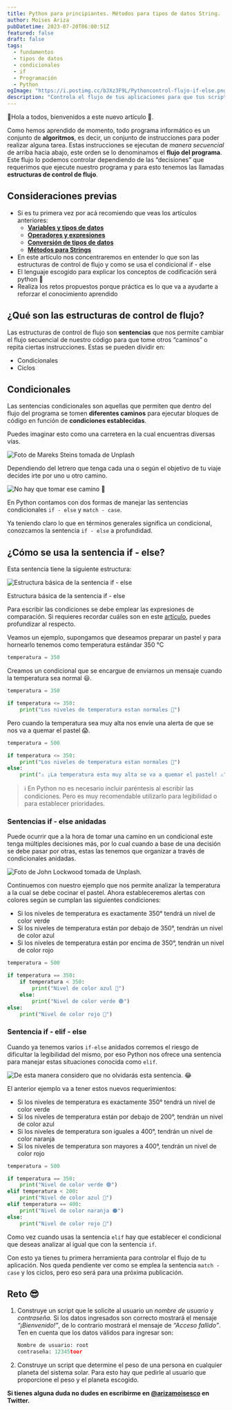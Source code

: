 ```yaml
---
title: Python para principiantes. Métodos para tipos de datos String.
author: Moises Ariza
pubDatetime: 2023-07-20T06:00:51Z
featured: false
draft: false
tags:
  - fundamentos
  - tipos de datos
  - condicionales
  - if
  - Programación
  - Python
ogImage: "https://i.postimg.cc/bJXz3F9L/Pythoncontrol-flujo-if-else.png"
description: "Controla el flujo de tus aplicaciones para que tus script tomen mejores decisiones haciendo uso del condicional if - else"
---
```

👋Hola a todos, bienvenidos a este nuevo artículo 👀.

Como hemos aprendido de momento, todo programa informático es un conjunto de **algoritmos**, es decir, un conjunto de instrucciones para poder realizar alguna tarea. Estas instrucciones se ejecutan de *manera secuencial* de arriba hacia abajo, este orden se lo denominamos el **flujo del programa**. Este flujo lo podemos controlar dependiendo de las “decisiones” que requerimos que ejecute nuestro programa y para esto tenemos las llamadas **estructuras de control de flujo**.

## **Consideraciones previas**

- Si es tu primera vez por acá recomiendo que veas los artículos anteriores:
    - **[Variables y tipos de datos](https://arizamoises.co/posts/python-para-principiantes-variables-y-tipos-de-datos/)**
    - **[Operadores y expresiones](https://arizamoises.co/posts/python-para-principiantes-operadores-y-expresiones/)**
    - [**Conversión de tipos de datos**](https://arizamoises.co/posts/python-para-principiantes-conversi%C3%B3n-de-tipos-de-datos-b%C3%A1sicos/)
    - [**Métodos para Strings**](https://arizamoises.co/posts/python-para-principiantes-m%C3%A9todos-para-tipos-de-datos-string/)
- En este artículo nos concentraremos en entender lo que son las estructuras de control de flujo y como se usa el condicional if - else
- El lenguaje escogido para explicar los conceptos de codificación será python 🐍
- Realiza los retos propuestos porque práctica es lo que va a ayudarte a reforzar el conocimiento aprendido

## ¿Qué son las estructuras de control de flujo?

Las estructuras de control de flujo son **sentencias** que nos permite cambiar el flujo secuencial de nuestro código para que tome otros “caminos” o repita ciertas instrucciones. Estas se pueden dividir en:

- Condicionales
- Ciclos

## Condicionales

Las sentencias condicionales son aquellas que permiten que dentro del flujo del programa se tomen **diferentes caminos** para ejecutar bloques de código en función de **condiciones establecidas**. 

Puedes imaginar esto como una carretera en la cual encuentras diversas vías.

![Foto de Mareks Steins tomada de Unplash](https://i.postimg.cc/BQgHkRbh/mareks-steins-8arr-Lr-W-s-Hg-unsplash.jpg)

Dependiendo del letrero que tenga cada una o según el objetivo de tu viaje decides irte por uno u otro camino. 

![No hay que tomar ese camino 🙊](https://i.postimg.cc/xTtNtHph/Untitled-9.png)

En Python contamos con dos formas de manejar las sentencias condicionales `if - else` y `match - case`.

Ya teniendo claro lo que en términos generales significa un condicional, conozcamos la sentencia `if - else` a profundidad.

## ¿Cómo se usa la sentencia if - else?

Esta sentencia tiene la siguiente estructura:

![Estructura básica de la sentencia if - else](https://i.postimg.cc/ZRtWCL0B/Untitled-10.png)

Estructura básica de la sentencia if - else

Para escribir las condiciones se debe emplear las expresiones de comparación. Si requieres recordar cuáles son en este [artículo](https://arizamoises.co/posts/python-para-principiantes-operadores-y-expresiones/), puedes profundizar al respecto.

Veamos un ejemplo, supongamos que deseamos preparar un pastel y para hornearlo tenemos como temperatura estándar  350 °C

```python
temperatura = 350 
```

Creamos un condicional que se encargue de enviarnos un mensaje cuando la temperatura sea normal 😃.

```python
temperatura = 350 

if temperatura <= 350:
	print("Los niveles de temperatura estan normales 🍰")
```

Pero cuando la temperatura sea muy alta nos envíe una alerta de que se nos va a quemar el pastel 😱.

```python
temperatura = 500 

if temperatura <= 350:
	print("Los niveles de temperatura estan normales 🍰")
else:
	print("⚠️ ¡La temperatura esta muy alta se va a quemar el pastel! ⚠️")
```

> ℹ️ En Python no es necesario incluir paréntesis al escribir las condiciones. Pero es muy recomendable utilizarlo para legibilidad o para establecer prioridades.
> 

### Sentencias if - else anidadas

Puede ocurrir que a la hora de tomar una camino en un condicional este tenga múltiples decisiones más, por lo cual cuando a base de una decisión se debe pasar por otras, estas las tenemos que organizar a través de condicionales anidadas.

![Foto de John Lockwood tomada de Unplash.](https://i.postimg.cc/9fthYPJq/john-lockwood-Fc-Lq69-V7-Rsc-unsplash.jpg)

Continuemos con nuestro ejemplo que nos permite analizar la temperatura a la cual se debe cocinar el pastel. Ahora estableceremos alertas con colores según se cumplan las siguientes condiciones:

- Si los niveles de temperatura es exactamente 350° tendrá un nivel de color verde
- Si los niveles de temperatura están por debajo de 350°, tendrán un nivel de color azul
- Si los niveles de temperatura están por encima de 350°, tendrán un nivel de color rojo

```python
temperatura = 500 

if temperatura == 350:
	if temperatura < 350:
		print("Nivel de color azul 🔵")
	else:
		print("Nivel de color verde 🟢")
else:
	print("Nivel de color rojo 🔴")
```

### Sentencia if - elif - else

Cuando ya tenemos varios `if-else` anidados corremos el riesgo de dificultar la legibilidad del mismo, por eso Python nos ofrece una sentencia para manejar estas situaciones conocida como `elif`.

![De esta manera considero que no olvidarás esta sentencia. 😂](https://i.postimg.cc/BZ15V8cv/Untitled-11.png)

El anterior ejemplo va a tener estos nuevos requerimientos:

- Si los niveles de temperatura es exactamente 350° tendrá un nivel de color verde
- Si los niveles de temperatura están por debajo de 200°, tendrán un nivel de color azul
- Si los niveles de temperatura son iguales a 400°, tendrán un nivel de color naranja
- Si los niveles de temperatura son mayores a 400°, tendrán un nivel de color rojo

```python
temperatura = 500 

if temperatura == 350:
	print("Nivel de color verde 🟢")
elif temperatura < 200:
	print("Nivel de color azul 🔵")
elif temperatura == 400:
	print("Nivel de color naranja 🟠")
else:
	print("Nivel de color rojo 🔴")
```

Como vez cuando usas la sentencia `elif` hay que establecer el condicional que deseas analizar al igual que con la sentencia `if`.

Con esto ya tienes tu primera herramienta para controlar el flujo de tu aplicación. Nos queda pendiente ver como se emplea la sentencia `match - case` y los ciclos, pero eso será para una próxima publicación.

## Reto 😎

1. Construye un script que le solicite al usuario un *nombre de usuario* y *contraseña.* Si los datos ingresados son correcto mostrará el mensaje *“¡Bienvenido!”*, de lo contrario mostrará el mensaje de *“Acceso fallido”*. Ten en cuenta que los datos válidos para ingresar son:
    
    ```python
    Nombre de usuario: root
    contraseña: 12345toor
    ```
    
2. Construye un script que determine el peso de una persona en cualquier planeta del sistema solar. Para esto hay que pedirle al usuario que proporcione el peso y el planeta escogido. 

**Si tienes alguna duda no dudes en escribirme en [@arizamoisesco](https://twitter.com/arizamoisesCO) en Twitter.**